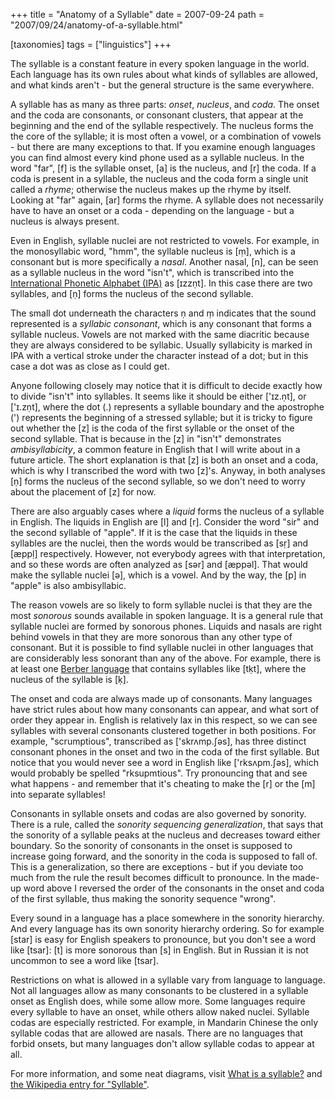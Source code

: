 +++
title = "Anatomy of a Syllable"
date = 2007-09-24
path = "2007/09/24/anatomy-of-a-syllable.html"

[taxonomies]
tags = ["linguistics"]
+++

The syllable is a constant feature in every spoken language in the
world. Each language has its own rules about what kinds of syllables
are allowed, and what kinds aren't - but the general structure is the
same everywhere.

<!-- more -->

A syllable has as many as three parts: *onset*, *nucleus*, and
*coda*. The onset and the coda are consonants, or consonant clusters,
that appear at the beginning and the end of the syllable
respectively. The nucleus forms the the core of the syllable; it is
most often a vowel, or a combination of vowels - but there are many
exceptions to that. If you examine enough languages you can find
almost every kind phone used as a syllable nucleus. In the word "far",
\[f\] is the syllable onset, \[a\] is the nucleus, and \[r\] the coda. If a
coda is present in a syllable, the nucleus and the coda form a single
unit called a *rhyme*; otherwise the nucleus makes up the rhyme by
itself. Looking at "far" again, \[ar\] forms the rhyme. A syllable does
not necessarily have to have an onset or a coda - depending on the
language - but a nucleus is always present.

Even in English, syllable nuclei are not restricted to vowels. For
example, in the monosyllabic word, "hmm", the syllable nucleus is \[ṃ\],
which is a consonant but is more specifically a *nasal*. Another
nasal, \[n\], can be seen as a syllable nucleus in the word "isn't",
which is transcribed into the [International Phonetic Alphabet (IPA)][IPA]
as \[ɪzzṇt\]. In this case there are two syllables, and \[ṇ\] forms the
nucleus of the second syllable.

[IPA]: http://en.wikipedia.org/wiki/International_Phonetic_Alphabet

<!-- more -->

The small dot underneath the characters ṇ and ṃ indicates that the
sound represented is a *syllabic consonant*, which is any consonant
that forms a syllable nucleus. Vowels are not marked with the same
diacritic because they are always considered to be syllabic. Usually
syllabicity is marked in IPA with a vertical stroke under the character
instead of a dot; but in this case a dot was as close as I could get.

Anyone following closely may notice that it is difficult to decide
exactly how to divide "isn't" into syllables. It seems like it should
be either \['ɪz.ṇt\], or \['ɪ.zṇt\], where the dot (.) represents a
syllable boundary and the apostrophe (') represents the beginning of a
stressed syllable; but it is tricky to figure out whether the \[z\] is
the coda of the first syllable or the onset of the second
syllable. That is because in the \[z\] in "isn't" demonstrates
*ambisyllabicity*, a common feature in English that I will write about
in a future article. The short explanation is that \[z\] is both an
onset and a coda, which is why I transcribed the word with two
\[z\]'s. Anyway, in both analyses \[ṇ\] forms the nucleus of the second
syllable, so we don't need to worry about the placement of \[z\] for
now.

There are also arguably cases where a *liquid* forms the nucleus of a
syllable in English. The liquids in English are \[l\] and \[r\]. Consider
the word "sir" and the second syllable of "apple". If it is the case
that the liquids in these syllables are the nuclei, then the words
would be transcribed as \[sṛ\] and \[æppḷ\] respectively. However, not
everybody agrees with that interpretation, and so these words are
often analyzed as \[sər\] and \[æppəl\]. That would make the syllable
nuclei \[ə\], which is a vowel. And by the way, the \[p\] in "apple" is
also ambisyllabic.

The reason vowels are so likely to form syllable nuclei is that they
are the most *sonorous* sounds available in spoken language. It is a
general rule that syllable nuclei are formed by sonorous
phones. Liquids and nasals are right behind vowels in that they are
more sonorous than any other type of consonant. But it is possible to
find syllable nuclei in other languages that are considerably less
sonorant than any of the above. For example, there is at least one
[Berber language][] that contains syllables like \[tḳt\], where the
nucleus of the syllable is \[ḳ\].

[Berber language]: http://en.wikipedia.org/wiki/Berber_languages

The onset and coda are always made up of consonants. Many languages
have strict rules about how many consonants can appear, and what sort
of order they appear in. English is relatively lax in this respect, so
we can see syllables with several consonants clustered together in
both positions. For example, "scrumptious", transcribed as
\['skrʌmp.ʃəs\], has three distinct consonant phones in the onset and
two in the coda of the first syllable. But notice that you would never
see a word in English like \['rksʌpm.ʃəs\], which would probably be
spelled "rksupmtious". Try pronouncing that and see what happens - and
remember that it's cheating to make the \[r\] or the \[m\] into separate
syllables!

Consonants in syllable onsets and codas are also governed by
sonority. There is a rule, called the *sonority sequencing
generalization*, that says that the sonority of a syllable peaks at
the nucleus and decreases toward either boundary. So the sonority of
consonants in the onset is supposed to increase going forward, and the
sonority in the coda is supposed to fall of. This is a generalization,
so there are exceptions - but if you deviate too much from the rule the
result becomes difficult to pronounce. In the made-up word above I
reversed the order of the consonants in the onset and coda of the
first syllable, thus making the sonority sequence "wrong".

Every sound in a language has a place somewhere in the sonority
hierarchy. And every language has its own sonority hierarchy
ordering. So for example \[star\] is easy for English speakers to
pronounce, but you don't see a word like \[tsar\]: \[t\] is more sonorous
than \[s\] in English. But in Russian it is not uncommon to see a word
like \[tsar\].

Restrictions on what is allowed in a syllable vary from language to
language. Not all languages allow as many consonants to be clustered
in a syllable onset as English does, while some allow more. Some
languages require every syllable to have an onset, while others allow
naked nuclei. Syllable codas are especially restricted. For example,
in Mandarin Chinese the only syllable codas that are allowed are
nasals. There are no languages that forbid onsets, but many languages
don't allow syllable codas to appear at all.

For more information, and some neat diagrams, visit [What is a
syllable?][1] and [the Wikipedia entry for "Syllable"][2].

[1]: http://www.sil.org/LINGUISTICS/GlossaryOfLinguisticTerms/WhatIsASyllable.htm
[2]: http://en.wikipedia.org/wiki/Syllable
